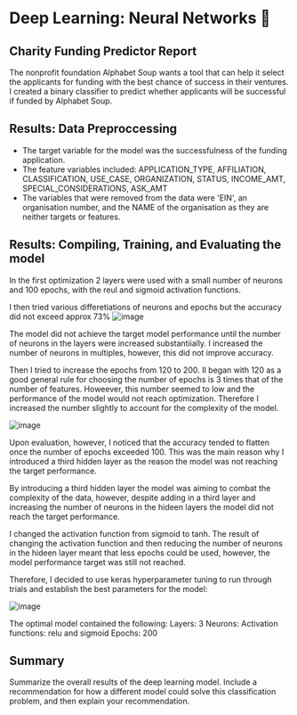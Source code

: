 # Deep Learning: Neural Networks 🧠
## Charity Funding Predictor Report


The nonprofit foundation Alphabet Soup wants a tool that can help it select the applicants for funding with the best chance of success in their ventures. I created a binary classifier to predict whether applicants will be successful if funded by Alphabet Soup.

## Results: Data Preproccessing 

- The target variable for the model was the successfulness of the funding application.
- The feature variables included: APPLICATION_TYPE, AFFILIATION, CLASSIFICATION, USE_CASE, ORGANIZATION, STATUS, INCOME_AMT, SPECIAL_CONSIDERATIONS, ASK_AMT   
- The variables that were removed from the data were 'EIN', an organisation number, and the NAME of the organisation as they are neither targets or features. 

## Results: Compiling, Training, and Evaluating the model
In the first optimization 2 layers were used with a small number of neurons and 100 epochs, with the reul and sigmoid activation functions. 

I then tried various differetiations of neurons and epochs but the accuracy did not exceed approx 73%
![image](https://user-images.githubusercontent.com/100214297/184418169-c24710a4-079b-4f76-8f25-1bd5754b8b34.png)

The model did not achieve the target model performance until the number of neurons in the layers were increased substantiially. I increased the number of neurons in multiples, however, this did not improve accuracy.

Then I tried to increase the epochs from 120 to 200. II began with 120 as a good general rule for choosing the number of epochs is 3 times that of the number of features. Howeever, this number seemed to low and the performance of the model would not reach optimization. Therefore I increased the number slightly to account for the complexity of the model. 

![image](https://user-images.githubusercontent.com/100214297/184417410-0480e54d-dc8f-4a98-b7e9-8546cb3371b0.png)

Upon evaluation, however, I noticed that the accuracy tended to flatten once the number of epochs exceeded 100. This was the main reason why I introduced a third hidden layer as the reason the model was not reaching the target performance. 

By introducing a third hidden layer the model was aiming to combat the complexity of the data, however, despite adding in a third layer and increasing the number of neurons in the hideen layers the model did not reach the target performance. 

I changed the activation function from sigmoid to tanh. The result of changing the activation function and then reducing the number of neurons in the hideen layer meant that less epochs could be used, however, the model performance target was still not reached. 

Therefore, I decided to use keras hyperparameter tuning to run through trials and establish the best parameters for the model:

![image](https://user-images.githubusercontent.com/100214297/184427274-30fdfe6f-dc70-43c4-9f89-9155a3efe2be.png)


The optimal model contained the following:
Layers: 3
Neurons: 
Activation functions: relu and sigmoid 
Epochs: 200

## Summary 
Summarize the overall results of the deep learning model. Include a recommendation for how a different model could solve this classification problem, and then explain your recommendation.
